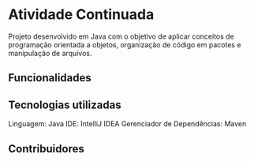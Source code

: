 # Atividade Continuada
Projeto desenvolvido em Java com o objetivo de aplicar conceitos de programação orientada a objetos, organização de código em pacotes e manipulação de arquivos.

## Funcionalidades

## Tecnologias utilizadas
Linguagem: Java
IDE: IntelliJ IDEA
Gerenciador de Dependências: Maven

## Contribuidores
